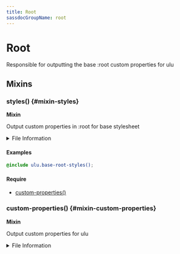 ```yaml
---
title: Root
sassdocGroupName: root
---
```



# Root

<div class="type-large">

Responsible for outputting the base :root custom properties for ulu

</div>



## Mixins




<div class="sassdoc-item-header">

###  styles() {#mixin-styles}

  <div class="sassdoc-item-header__labels">
    <span class="tag tag--primary"><strong>Mixin</strong></span>
  </div>

</div>

  

Output custom properties in :root for base stylesheet
    
    


<details>
  <summary>File Information</summary>
  
- **File:** _root.scss
- **Group:** root
- **Type:** mixin
- **Lines (comments):** 11-13
- **Lines (code):** 15-22

</details>

    

#### Examples

      


``` scss
@include ulu.base-root-styles();
```
  



      

#### Require

- [custom-properties()](/sass/base/root/#mixin-custom-properties)
  


<div class="sassdoc-item-header">

###  custom-properties() {#mixin-custom-properties}

  <div class="sassdoc-item-header__labels">
    <span class="tag tag--primary"><strong>Mixin</strong></span>
  </div>

</div>

  

Output custom properties for ulu
    
    


<details>
  <summary>File Information</summary>
  
- **File:** _root.scss
- **Group:** root
- **Type:** mixin
- **Lines (comments):** 24-24
- **Lines (code):** 26-30

</details>

    
  
  